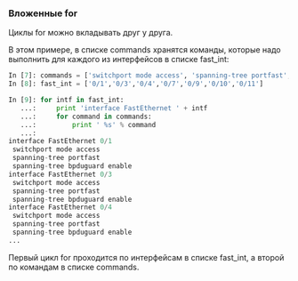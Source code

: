 ### Вложенные for
Циклы for можно вкладывать друг у друга. 

В этом примере, в списке commands хранятся команды, которые надо выполнить для каждого из интерфейсов в списке fast_int:
```python
In [7]: commands = ['switchport mode access', 'spanning-tree portfast', 'spanning-tree bpduguard enable']
In [8]: fast_int = ['0/1','0/3','0/4','0/7','0/9','0/10','0/11']

In [9]: for intf in fast_int:
   ...:     print 'interface FastEthernet ' + intf
   ...:     for command in commands:
   ...:         print ' %s' % command
   ...:         
interface FastEthernet 0/1
 switchport mode access
 spanning-tree portfast
 spanning-tree bpduguard enable
interface FastEthernet 0/3
 switchport mode access
 spanning-tree portfast
 spanning-tree bpduguard enable
interface FastEthernet 0/4
 switchport mode access
 spanning-tree portfast
 spanning-tree bpduguard enable
...
```

Первый цикл for проходится по интерфейсам в списке fast_int, а второй по командам в списке commands.


